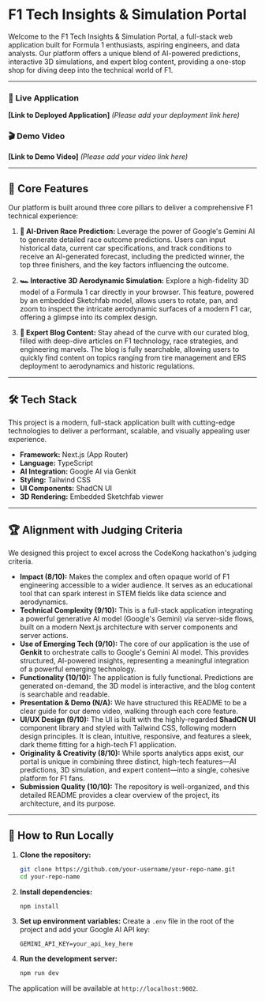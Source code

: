 # F1 Tech Insights & Simulation Portal



Welcome to the F1 Tech Insights & Simulation Portal, a full-stack web application built for Formula 1 enthusiasts, aspiring engineers, and data analysts. Our platform offers a unique blend of AI-powered predictions, interactive 3D simulations, and expert blog content, providing a one-stop shop for diving deep into the technical world of F1.

---

### 🚀 Live Application

**[Link to Deployed Application]** _(Please add your deployment link here)_

### 🎬 Demo Video

**[Link to Demo Video]** _(Please add your video link here)_

---

## 🏁 Core Features

Our platform is built around three core pillars to deliver a comprehensive F1 technical experience:

1.  **🔮 AI-Driven Race Prediction:**
    Leverage the power of Google's Gemini AI to generate detailed race outcome predictions. Users can input historical data, current car specifications, and track conditions to receive an AI-generated forecast, including the predicted winner, the top three finishers, and the key factors influencing the outcome.

2.  **🏎️ Interactive 3D Aerodynamic Simulation:**
    Explore a high-fidelity 3D model of a Formula 1 car directly in your browser. This feature, powered by an embedded Sketchfab model, allows users to rotate, pan, and zoom to inspect the intricate aerodynamic surfaces of a modern F1 car, offering a glimpse into its complex design.

3.  **📝 Expert Blog Content:**
    Stay ahead of the curve with our curated blog, filled with deep-dive articles on F1 technology, race strategies, and engineering marvels. The blog is fully searchable, allowing users to quickly find content on topics ranging from tire management and ERS deployment to aerodynamics and historic regulations.

---

## 🛠️ Tech Stack

This project is a modern, full-stack application built with cutting-edge technologies to deliver a performant, scalable, and visually appealing user experience.

*   **Framework:** Next.js (App Router)
*   **Language:** TypeScript
*   **AI Integration:** Google AI via Genkit
*   **Styling:** Tailwind CSS
*   **UI Components:** ShadCN UI
*   **3D Rendering:** Embedded Sketchfab viewer

---

## 🏆 Alignment with Judging Criteria

We designed this project to excel across the CodeKong hackathon's judging criteria.

*   **Impact (8/10):** Makes the complex and often opaque world of F1 engineering accessible to a wider audience. It serves as an educational tool that can spark interest in STEM fields like data science and aerodynamics.
*   **Technical Complexity (9/10):** This is a full-stack application integrating a powerful generative AI model (Google's Gemini) via server-side flows, built on a modern Next.js architecture with server components and server actions.
*   **Use of Emerging Tech (9/10):** The core of our application is the use of **Genkit** to orchestrate calls to Google's Gemini AI model. This provides structured, AI-powered insights, representing a meaningful integration of a powerful emerging technology.
*   **Functionality (10/10):** The application is fully functional. Predictions are generated on-demand, the 3D model is interactive, and the blog content is searchable and readable.
*   **Presentation & Demo (N/A):** We have structured this README to be a clear guide for our demo video, walking through each core feature.
*   **UI/UX Design (9/10):** The UI is built with the highly-regarded **ShadCN UI** component library and styled with Tailwind CSS, following modern design principles. It is clean, intuitive, responsive, and features a sleek, dark theme fitting for a high-tech F1 application.
*   **Originality & Creativity (8/10):** While sports analytics apps exist, our portal is unique in combining three distinct, high-tech features—AI predictions, 3D simulation, and expert content—into a single, cohesive platform for F1 fans.
*   **Submission Quality (10/10):** The repository is well-organized, and this detailed README provides a clear overview of the project, its architecture, and its purpose.

---

## 🔧 How to Run Locally

1.  **Clone the repository:**
    ```bash
    git clone https://github.com/your-username/your-repo-name.git
    cd your-repo-name
    ```

2.  **Install dependencies:**
    ```bash
    npm install
    ```

3.  **Set up environment variables:**
    Create a `.env` file in the root of the project and add your Google AI API key:
    ```
    GEMINI_API_KEY=your_api_key_here
    ```

4.  **Run the development server:**
    ```bash
    npm run dev
    ```

The application will be available at `http://localhost:9002`.
